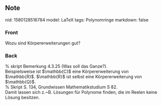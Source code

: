 ## Note
nid: 1580128516784
model: LaTeX
tags: Polynomringe
markdown: false

### Front
Wozu sind Körpererweiterungen gut?

### Back
<div>
  % skript Bemerkung 4.3.25 (Was soll das Ganze?).
</div>Beispielsweise ist $\mathbb{C}$ eine Körpererweiterung von
$\mathbb{R}$. $\mathbb{R}$ ist selbst eine Körpererweiterung von
$\mathbb{Q}$.
<div>
  % Skript S. 134, Grundwissen Mathematikstudium S 82.
</div>
<div>
  <div>
    Damit lassen sich z.~B. Lösungen für Polynome finden, die im
    Reelen keine Lösung besitzen.
  </div>
</div>
